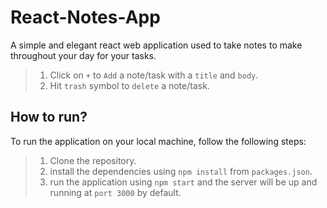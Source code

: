 # React-Notes-App
A simple and elegant react web application used to take notes to make throughout your day for your tasks.
>1. Click on `+` to `Add` a note/task with a `title` and `body`.
>2. Hit `trash` symbol to `delete` a note/task.

## How to run?
To run the application on your local machine, follow the following steps:
>1. Clone the repository.
>2. install the dependencies using `npm install` from `packages.json`.
>3. run the application using `npm start` and the server will be up and running at `port 3000` by default.
